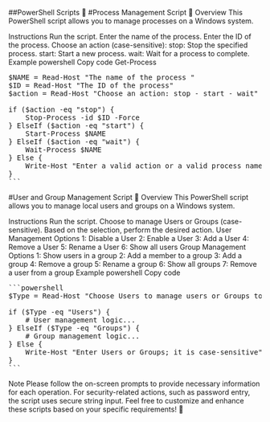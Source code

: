 ##PowerShell Scripts 📜
#Process Management Script 🔄
Overview
This PowerShell script allows you to manage processes on a Windows system.

Instructions
Run the script.
Enter the name of the process.
Enter the ID of the process.
Choose an action (case-sensitive):
stop: Stop the specified process.
start: Start a new process.
wait: Wait for a process to complete.
Example
powershell
Copy code
Get-Process

<pre>
$NAME = Read-Host "The name of the process "
$ID = Read-Host "The ID of the process"
$action = Read-Host "Choose an action: stop - start - wait"

if ($action -eq "stop") {
    Stop-Process -id $ID -Force
} ElseIf ($action -eq "start") {
    Start-Process $NAME
} ElseIf ($action -eq "wait") {
    Wait-Process $NAME
} Else {
    Write-Host "Enter a valid action or a valid process name"
}
```
</pre>
#User and Group Management Script 👥
Overview
This PowerShell script allows you to manage local users and groups on a Windows system.

Instructions
Run the script.
Choose to manage Users or Groups (case-sensitive).
Based on the selection, perform the desired action.
User Management Options
1: Disable a User
2: Enable a User
3: Add a User
4: Remove a User
5: Rename a User
6: Show all users
Group Management Options
1: Show users in a group
2: Add a member to a group
3: Add a group
4: Remove a group
5: Rename a group
6: Show all groups
7: Remove a user from a group
Example
powershell
Copy code

<pre>
```powershell
$Type = Read-Host "Choose Users to manage users or Groups to manage groups"

if ($Type -eq "Users") {
    # User management logic...
} ElseIf ($Type -eq "Groups") {
    # Group management logic...
} Else {
    Write-Host "Enter Users or Groups; it is case-sensitive"
}
```
</pre>
Note
Please follow the on-screen prompts to provide necessary information for each operation.
For security-related actions, such as password entry, the script uses secure string input.
Feel free to customize and enhance these scripts based on your specific requirements! 🚀






